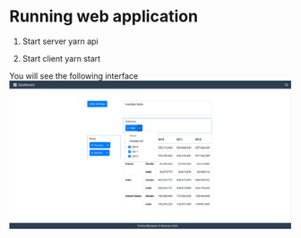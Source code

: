 # Running web application

1. Start server
yarn api

2. Start client
yarn start

You will see the following interface
![image](screen1.png)


